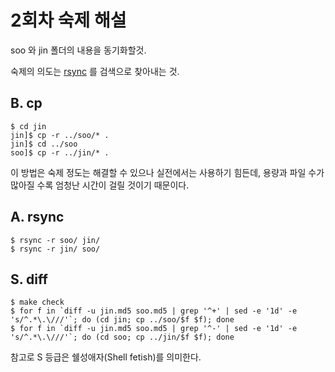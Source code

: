 # 2회차 숙제 해설

soo 와 jin 폴더의 내용을 동기화할것.

숙제의 의도는 [rsync](http://linux.die.net/man/1/rsync) 를 검색으로 찾아내는 것.

## B. cp

    $ cd jin
    jin]$ cp -r ../soo/* .
    jin]$ cd ../soo
    soo]$ cp -r ../jin/* .

이 방법은 숙제 정도는 해결할 수 있으나 실전에서는 사용하기 힘든데, 용량과 파일 수가 많아질 수록 엄청난 시간이 걸릴 것이기 때문이다.

## A. rsync

    $ rsync -r soo/ jin/
    $ rsync -r jin/ soo/

## S. diff

    $ make check
    $ for f in `diff -u jin.md5 soo.md5 | grep '^+' | sed -e '1d' -e 's/^.*\.\///'`; do (cd jin; cp ../soo/$f $f); done
    $ for f in `diff -u jin.md5 soo.md5 | grep '^-' | sed -e '1d' -e 's/^.*\.\///'`; do (cd soo; cp ../jin/$f $f); done

참고로 S 등급은 쉘성애자(Shell fetish)를 의미한다.

